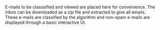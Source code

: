 E-mails to be classsified and viewed are placed here for convenience. The inbox can be downloaded as a zip file and extracted to give all emails.
These e-mails are classified by the algorithm and non-spam e-mails are displayed through a basic interactive UI.
